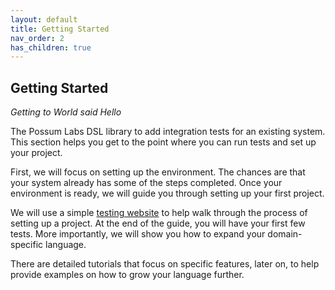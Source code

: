 ```yaml
---
layout: default
title: Getting Started
nav_order: 2
has_children: true
---
```


## Getting Started

*Getting to World said Hello*

The Possum Labs DSL library to add integration tests for an existing system. This section helps you get to the point where you can run tests and set up your project. 

First, we will focus on setting up the environment. The chances are that your system already has some of the steps completed. Once your environment is ready, we will guide you through setting up your first project.

We will use a simple [testing website](http://possumlabs.com/testsite/) to help walk through the process of setting up a project. At the end of the guide, you will have your first few tests. More importantly, we will show you how to expand your domain-specific language. 

There are detailed tutorials that focus on specific features, later on, to help provide examples on how to grow your language further. 
